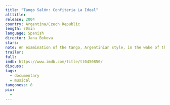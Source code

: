 ```yaml
---
title: "Tango Salón: Confiteria La Ideal"
alttitle:
release: 2004
country: Argentina/Czech Republic
length: 70min
language: Spanish
director: Jana Bokova
stars:
note: An examination of the tango, Argentinian style, in the wake of the country's 2001 economic crisis.
trailer:
full:
imdb: https://www.imdb.com/title/tt0450850/
discuss:
tags:
  - documentary
  - musical
tangoness: 8
pix:
  -
---
```


